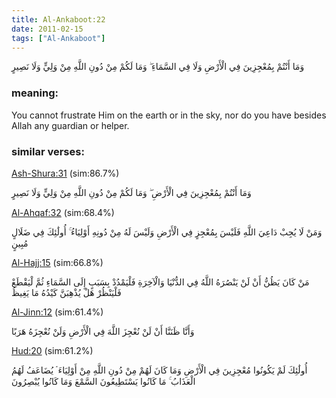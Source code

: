 ```yaml
---
title: Al-Ankaboot:22
date: 2011-02-15
tags: ["Al-Ankaboot"]
---
```

وَمَا أَنْتُمْ بِمُعْجِزِينَ فِي الْأَرْضِ وَلَا فِي السَّمَاءِ ۖ وَمَا لَكُمْ مِنْ دُونِ اللَّهِ مِنْ وَلِيٍّ وَلَا نَصِيرٍ
### meaning: 
You cannot frustrate Him on the earth or in the sky, nor do you have besides Allah any guardian or helper.
### similar verses: 

[Ash-Shura:31](/42/31) (sim:86.7%)

وَمَا أَنْتُمْ بِمُعْجِزِينَ فِي الْأَرْضِ ۖ وَمَا لَكُمْ مِنْ دُونِ اللَّهِ مِنْ وَلِيٍّ وَلَا نَصِيرٍ

[Al-Ahqaf:32](/46/32) (sim:68.4%)

وَمَنْ لَا يُجِبْ دَاعِيَ اللَّهِ فَلَيْسَ بِمُعْجِزٍ فِي الْأَرْضِ وَلَيْسَ لَهُ مِنْ دُونِهِ أَوْلِيَاءُ ۚ أُولَٰئِكَ فِي ضَلَالٍ مُبِينٍ

[Al-Hajj:15](/22/15) (sim:66.8%)

مَنْ كَانَ يَظُنُّ أَنْ لَنْ يَنْصُرَهُ اللَّهُ فِي الدُّنْيَا وَالْآخِرَةِ فَلْيَمْدُدْ بِسَبَبٍ إِلَى السَّمَاءِ ثُمَّ لْيَقْطَعْ فَلْيَنْظُرْ هَلْ يُذْهِبَنَّ كَيْدُهُ مَا يَغِيظُ

[Al-Jinn:12](/72/12) (sim:61.4%)

وَأَنَّا ظَنَنَّا أَنْ لَنْ نُعْجِزَ اللَّهَ فِي الْأَرْضِ وَلَنْ نُعْجِزَهُ هَرَبًا

[Hud:20](/11/20) (sim:61.2%)

أُولَٰئِكَ لَمْ يَكُونُوا مُعْجِزِينَ فِي الْأَرْضِ وَمَا كَانَ لَهُمْ مِنْ دُونِ اللَّهِ مِنْ أَوْلِيَاءَ ۘ يُضَاعَفُ لَهُمُ الْعَذَابُ ۚ مَا كَانُوا يَسْتَطِيعُونَ السَّمْعَ وَمَا كَانُوا يُبْصِرُونَ

